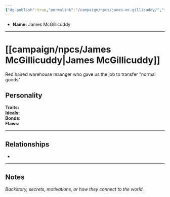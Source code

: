 ```yaml
---
{"dg-publish":true,"permalink":"/campaign/npcs/james-mc-gillicuddy/","tags":["character","npc"],"created":"2025-10-28T21:38:24.946-07:00","updated":"2025-10-28T22:51:55.656-07:00"}
---
```



<p><span><ul>
<li dir="auto"><strong>Name:</strong> James McGillicuddy</li>
</ul></span></p>

---

# [[campaign/npcs/James McGillicuddy\|James McGillicuddy]]
Red haired warehouse maanger who gave us the job to transfer "normal goods"
## Personality
**Traits:**  
**Ideals:**  
**Bonds:**  
**Flaws:**  

---

## Relationships
- 

---

## Notes
*Backstory, secrets, motivations, or how they connect to the world.*